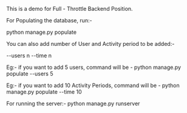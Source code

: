 This is a demo for Full - Throttle Backend Position.


For Populating the database, run:-

python manage.py populate

You can also add number of User and Activity period to be added:-

--users n
--time n

Eg:- if you want to add 5 users, command will be - python manage.py populate --users 5

Eg:- if you want to add 10 Activity Periods, command will be - python manage.py populate --time 10


For running the server:-
python manage.py runserver
